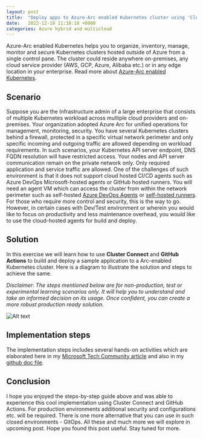 ```yaml
---
layout: post
title:  "Deploy apps to Azure-Arc enabled Kubernetes cluster using 'Cluster Connect' and 'GitHub Actions'"
date:   2022-12-10 11:38:18 +0000
categories: Azure hybrid and multicloud
---
```


Azure-Arc enabled Kubernetes helps you to organize, inventory, manage, monitor and secure Kubernetes clusters hosted outside of Azure from a single control pane. The cluster could reside anywhere on-premises, any cloud service provider (AWS, GCP, Azure, Alibaba etc.) or in any edge location in your enterprise. Read more about [Azure-Arc enabled Kubernetes][arc-enabled-kubernetes].  

## Scenario

Suppose you are the Infrastructure admin of a large enterprise that consists of multiple Kubernetes workload across multiple cloud providers and on-premises. Your organization adopted Azure Arc for unified operations for management, monitoring, security. You have several Kubernetes clusters behind a firewall, protected in a specific virtual network perimeter and only specific incoming and outgoing traffic are allowed depending on workload requirements. In such scenarios, your Kubernetes API server endpoint, DNS FQDN resolution will have restricted access. Your nodes and API server communication remain on the private network only. Only required application and service traffic are allowed. One of the challenges of such environment is that it does not support cloud hosted CI/CD agents such as Azure DevOps Microsoft-hosted agents or GitHub hosted runners. You will need an agent VM which can access the cluster from within the network perimeter such as self-hosted [Azure DevOps Agents][azure-devops-agents] or [self-hosted runners][self-hosted-runners]. For those who require more control and security, this is the way to go. However, in certain cases with Dev/Test environment or wherein you would like to focus on productivity and less maintenance overhead, you would like to use the cloud-hosted agents for build and deploy.

## Solution

In this exercise we will learn how to use **Cluster Connect** and **GitHub Actions** to build and deploy a sample application to a Arc-enabled Kubernetes cluster. Here is a diagram to illustrate the solution and steps to achieve the same.

*Disclaimer*: *The steps mentioned below are for non-production, test or experimental learning scenarios only. It will help you to understand and take an informed decision on its usage. Once confident, you can create a more robust production ready solution.*

![Alt text](/kloudxplore/images/githubaction-k8sarc-soln.png)

## Implementation steps

The implementation steps includes several hands-on activities which are elaborated here in my [Microsoft Tech Community article][tech-community] and also in my [github doc file][github-doc-file].

## Conclusion

I hope you enjoyed the steps-by-step guide above and was able to experience this cool implementation using Cluster Connect and GitHub Actions. For production environments additional security and configurations etc. will be required. There is one more alternative that you can use in such closed environments - GitOps. All these and much more we will explore in upcoming post. Hope you found this post useful. Stay tuned for more.

[arc-enabled-kubernetes]: https://learn.microsoft.com/en-us/azure/azure-arc/kubernetes/overview
[self-hosted-runners]: https://docs.github.com/en/enterprise-server@3.2/actions/hosting-your-own-runners/about-self-hosted-runners
[azure-devops-agents]: https://learn.microsoft.com/en-us/azure/devops/pipelines/agents/agents?tabs=browser&view=azure-devops 
[github-doc-file]: https://github.com/Bapic/gh-arc-app-deploy 
[tech-community]: https://techcommunity.microsoft.com/t5/azure-arc-blog/deploy-apps-to-azure-arc-enabled-kubernetes-cluster-using/ba-p/3286541